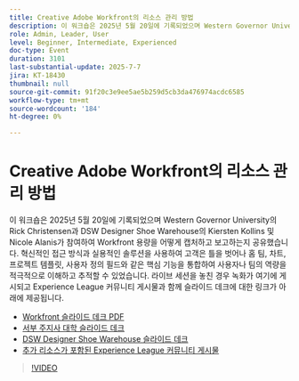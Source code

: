 ```yaml
---
title: Creative Adobe Workfront의 리소스 관리 방법
description: 이 워크숍은 2025년 5월 20일에 기록되었으며 Western Governor University의 Rick Christensen과 DSW Designer Shoe Warehouse의 Kiersten Kollins 및 Nicole Alanis가 참여하여 Workfront 용량을 어떻게 캡처하고 보고하는지 공유했습니다.
role: Admin, Leader, User
level: Beginner, Intermediate, Experienced
doc-type: Event
duration: 3101
last-substantial-update: 2025-7-7
jira: KT-18430
thumbnail: null
source-git-commit: 91f20c3e9ee5ae5b259d5cb3da476974acdc6585
workflow-type: tm+mt
source-wordcount: '184'
ht-degree: 0%

---
```


# Creative Adobe Workfront의 리소스 관리 방법

이 워크숍은 2025년 5월 20일에 기록되었으며 Western Governor University의 Rick Christensen과 DSW Designer Shoe Warehouse의 Kiersten Kollins 및 Nicole Alanis가 참여하여 Workfront 용량을 어떻게 캡처하고 보고하는지 공유했습니다.
혁신적인 접근 방식과 실용적인 솔루션을 사용하여 고객은 틀을 벗어나 홈 팀, 차트, 프로젝트 템플릿, 사용자 정의 필드와 같은 핵심 기능을 통합하여 사용자나 팀의 역량을 적극적으로 이해하고 추적할 수 있었습니다.
라이브 세션을 놓친 경우 녹화가 여기에 게시되고 Experience League 커뮤니티 게시물과 함께 슬라이드 데크에 대한 링크가 아래에 제공됩니다.

* [Workfront 슬라이드 데크 PDF](https://workfront-experience.s3.us-west-2.amazonaws.com/Training/Guides/Customer+Success+at+Scale/Creative+Ways+of+Managing+Resources+in+Adobe+Workfront+052025.pdf)
* [서부 주지사 대학 슬라이드 데크](https://workfront-experience.s3.us-west-2.amazonaws.com/Training/Guides/Customer+Success+at+Scale/Rick+C.s+Presentation+for+Workfront+Event_+Creative+Ways+of+Managing+Resources.pdf)
* [DSW Designer Shoe Warehouse 슬라이드 데크](https://workfront-experience.s3.us-west-2.amazonaws.com/Training/Guides/Customer+Success+at+Scale/DSW+SLIDES+FINAL+V2+-+Creative+Ways+of+Managing+Resources+in+Workfront+.pdf)
* [추가 리소스가 포함된 Experience League 커뮤니티 게시물](https://experienceleaguecommunities.adobe.com/t5/workfront-discussions/event-follow-up-creative-ways-of-managing-resources-in-adobe/td-p/755145)

>[!VIDEO](https://video.tv.adobe.com/v/3464296/?learn=on&enablevpops)
